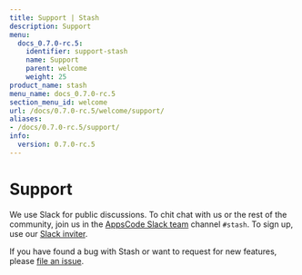 ```yaml
---
title: Support | Stash
description: Support
menu:
  docs_0.7.0-rc.5:
    identifier: support-stash
    name: Support
    parent: welcome
    weight: 25
product_name: stash
menu_name: docs_0.7.0-rc.5
section_menu_id: welcome
url: /docs/0.7.0-rc.5/welcome/support/
aliases:
- /docs/0.7.0-rc.5/support/
info:
  version: 0.7.0-rc.5
---
```


# Support

We use Slack for public discussions. To chit chat with us or the rest of the community, join us in the [AppsCode Slack team](https://appscode.slack.com/messages/C8NCX6N23/details/) channel `#stash`. To sign up, use our [Slack inviter](https://slack.appscode.com/).

If you have found a bug with Stash or want to request for new features, please [file an issue](https://github.com/appscode/stash/issues/new).
